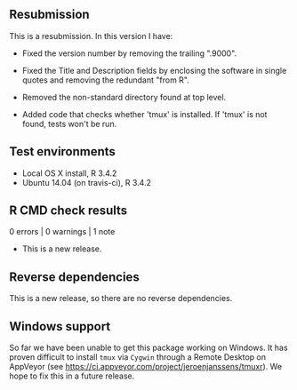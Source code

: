 ## Resubmission
This is a resubmission. In this version I have:

* Fixed the version number by removing the trailing ".9000".

* Fixed the Title and Description fields by enclosing the software in single
  quotes and removing the redundant "from R".

* Removed the non-standard directory found at top level.

* Added code that checks whether 'tmux' is installed. If 'tmux' is not found,
  tests won't be run. 

## Test environments
* Local OS X install, R 3.4.2
* Ubuntu 14.04 (on travis-ci), R 3.4.2

## R CMD check results

0 errors | 0 warnings | 1 note

* This is a new release.

## Reverse dependencies

This is a new release, so there are no reverse dependencies.

## Windows support

So far we have been unable to get this package working on Windows. It has 
proven difficult to install `tmux` via `Cygwin` through a Remote Desktop
on AppVeyor (see https://ci.appveyor.com/project/jeroenjanssens/tmuxr).
We hope to fix this in a future release.
